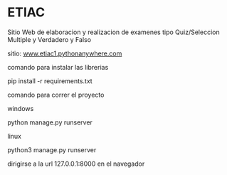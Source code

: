 # ETIAC

Sitio Web de elaboracion y realizacion de examenes tipo Quiz/Seleccion Multiple y Verdadero y Falso

sitio: www.etiac1.pythonanywhere.com

comando para instalar las librerias 

pip install -r requirements.txt

comando para correr el proyecto 

windows 

python manage.py runserver

linux

python3 manage.py runserver 

dirigirse a la url 127.0.0.1:8000 en el navegador
